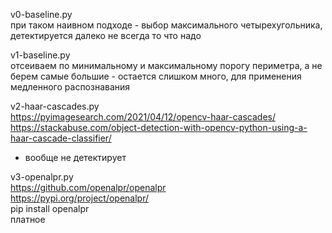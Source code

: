 v0-baseline.py   
при таком наивном подходе - выбор максимального четырехугольника, детектируется далеко не всегда то что надо  

v1-baseline.py  
отсеиваем по минимальному и максимальному порогу периметра, а не берем самые большие - остается слишком много, для применения медленного распознавания  

v2-haar-cascades.py  
https://pyimagesearch.com/2021/04/12/opencv-haar-cascades/  
https://stackabuse.com/object-detection-with-opencv-python-using-a-haar-cascade-classifier/  
- вообще не детектирует  

v3-openalpr.py  
https://github.com/openalpr/openalpr  
https://pypi.org/project/openalpr/  
pip install openalpr  
платное  

